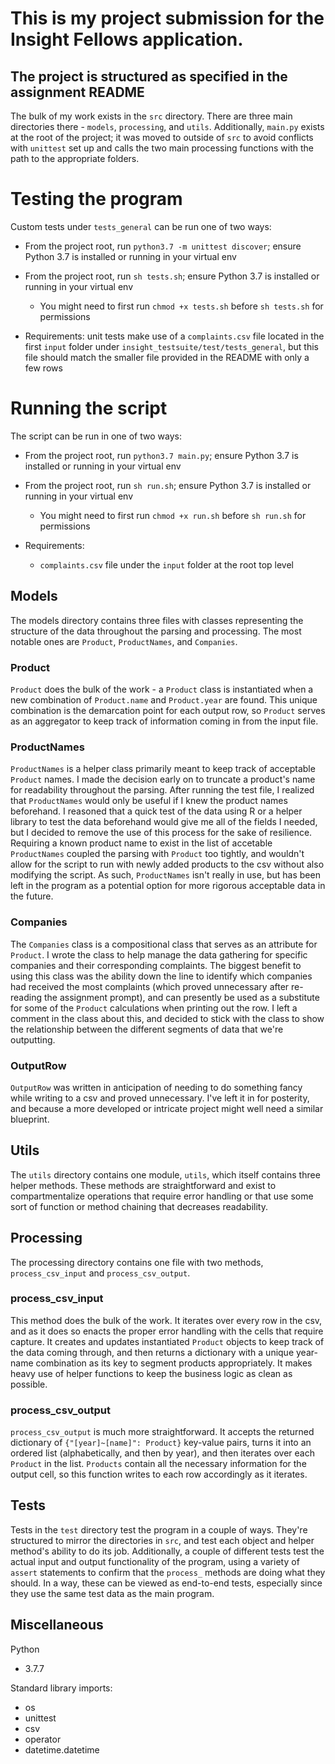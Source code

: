 # This is my project submission for the Insight Fellows application.

## The project is structured as specified in the assignment README

The bulk of my work exists in the `src` directory. There are three main
directories there - `models`, `processing`, and `utils`. Additionally, `main.py` 
exists at the root of the project; it was moved to outside of `src` to avoid conflicts with `unittest` set up and calls the two main processing functions with the path to the appropriate folders. 

# Testing the program
Custom tests under `tests_general` can be run one of two ways:
- From the project root, run `python3.7 -m unittest discover`; ensure Python 3.7 is installed or running in your virtual env
- From the project root, run `sh tests.sh`; ensure Python 3.7 is installed or running in your virtual env
    - You might need to first run `chmod +x tests.sh` before `sh tests.sh` for permissions

- Requirements: unit tests make use of a `complaints.csv` file located in the first `input` folder under `insight_testsuite/test/tests_general`, but this file should match the smaller file provided in the README with only a few rows

# Running the script
The script can be run in one of two ways:
- From the project root, run `python3.7 main.py`; ensure Python 3.7 is installed or running in your virtual env
- From the project root, run `sh run.sh`; ensure Python 3.7 is installed or running in your virtual env
    - You might need to first run `chmod +x run.sh` before `sh run.sh` for permissions

- Requirements:
    - `complaints.csv` file under the `input` folder at the root top level

## Models

The models directory contains three files with classes representing
the structure of the data throughout the parsing and processing. The most notable ones are `Product`, `ProductNames`, and `Companies`. 

### Product
`Product` does the bulk of the work - a `Product` class is instantiated when a new combination of `Product.name` and `Product.year` are found. This unique combination is the demarcation point for each output row, so `Product` serves as an aggregator to keep track of information coming in from the input file.

### ProductNames
`ProductNames` is a helper class primarily meant to keep track of acceptable
`Product` names. I made the decision early on to truncate a product's name for readability throughout the parsing. After running the test file, I realized
that `ProductNames` would only be useful if I knew the product names beforehand. I reasoned that a quick test of the data using R or a helper library to test the data beforehand would give me all of the fields I needed, but 
I decided to remove the use of this process for the sake of resilience. Requiring a known product name to exist in the list of accetable `ProductNames`
coupled the parsing with `Product` too tightly, and wouldn't allow for the script to run with newly added products to the csv without also modifying the script. As such, `ProductNames` isn't really in use, but has been left in the program as a potential option for more rigorous acceptable data in the future.

### Companies
The `Companies` class is a compositional class that serves as an attribute for `Product`. I wrote the class to help manage the data gathering for specific companies and their corresponding complaints. The biggest benefit to using this class was the ability down the line to identify which companies had received the most complaints (which proved unnecessary after re-reading the assignment prompt), and can presently be used as a substitute for some of the `Product` calculations when printing out the row. I left a comment in the class about this, and decided to stick with the class to show the relationship between the different segments of data that we're outputting.

### OutputRow
`OutputRow` was written in anticipation of needing to do something fancy while writing to a csv and proved unnecessary. I've left it in for posterity, and because a more developed or intricate project might well need a similar blueprint.


## Utils

The `utils` directory contains one module, `utils`, which itself contains three helper methods. These methods are straightforward and exist to compartmentalize operations that require error handling or that use some sort of function or method chaining that decreases readability.


## Processing

The processing directory contains one file with two methods, `process_csv_input` and `process_csv_output`. 

### process_csv_input
This method does the bulk of the work. It iterates over every row in the csv, and as it does so enacts the proper error handling with the cells that require capture. It creates and updates instantiated `Product` objects to keep track of the data coming through, and then returns a dictionary with a unique year-name combination as its key to segment products appropriately. It makes heavy use of helper functions to keep the business logic as clean as possible.


### process_csv_output
`process_csv_output` is much more straightforward. It accepts the returned dictionary of `{"[year]~[name]": Product}` key-value pairs, turns it into an ordered list (alphabetically, and then by year), and then iterates over each `Product` in the list. `Products` contain all the necessary information for the output cell, so this function writes to each row accordingly as it iterates.


## Tests

Tests in the `test` directory test the program in a couple of ways. They're structured to mirror the directories in `src`, and test each object and helper method's ability to do its job. Additionally, a couple of different tests test the actual input and output functionality of the program, using a variety of `assert` statements to confirm that the `process_` methods are doing what they should. In a way, these can be viewed as end-to-end tests, especially since they use the same test data as the main program.


## Miscellaneous

Python
- 3.7.7

Standard library imports:
- os
- unittest
- csv
- operator
- datetime.datetime
